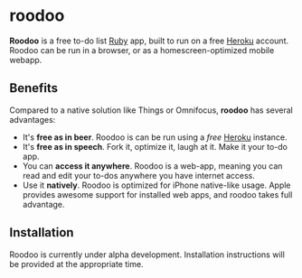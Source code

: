 roodoo
======

**Roodoo** is a free to-do list [Ruby] app, built to run on a free [Heroku]
account. Roodoo can be run in a browser, or as a homescreen-optimized mobile
webapp.

## Benefits

Compared to a native solution like Things or Omnifocus, **roodoo** has several
advantages:

- It's **free as in beer**. Roodoo is can be run using a _free_ [Heroku]
  instance.
- It's **free as in speech**. Fork it, optimize it, laugh at it. Make it your
  to-do app.
- You can **access it anywhere**. Roodoo is a web-app, meaning you can read and
  edit your to-dos anywhere you have internet access.
- Use it **natively**. Roodoo is optimized for iPhone native-like usage. Apple
  provides awesome support for installed web apps, and roodoo takes full
  advantage.

## Installation

Roodoo is currently under alpha development. Installation instructions will be
provided at the appropriate time.


[Ruby]: http://www.ruby-lang.org/en/
[Heroku]: http://www.heroku.com/
